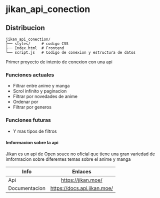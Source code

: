 # jikan_api_conection


## Distribucion 

```
jikan_api_conection/
├── styles/     # codigo CSS  
├── Index.html  # Frontend
└── script.js   # Codigo de conexion y estructura de datos
```

Primer proyecto de intento de conexion con una api 

### Funciones actuales

* Filtrar entre anime y manga
* Scrol infinito y paginacion
* Filtrar por novedades de anime
* Ordenar por 
* Filtrar por generos

### Funciones futuras

* Y mas tipos de filtros

#### Imformacion sobre la api

Jikan es un api de Open souce no oficial que tiene una gran variedad de imformacion sobre diferentes temas sobre el anime y manga

| Info  | Enlaces |
|------------- |:---------------:|
| Api       | https://jikan.moe/     |
|Documentacion        | https://docs.api.jikan.moe/         |

